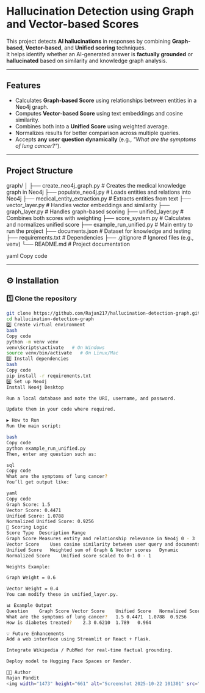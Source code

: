 # Hallucination Detection using Graph and Vector-based Scores

This project detects **AI hallucinations** in responses by combining **Graph-based**, **Vector-based**, and **Unified scoring** techniques.  
It helps identify whether an AI-generated answer is **factually grounded** or **hallucinated** based on similarity and knowledge graph analysis.

---

## Features
- Calculates **Graph-based Score** using relationships between entities in a Neo4j graph.
- Computes **Vector-based Score** using text embeddings and cosine similarity.
- Combines both into a **Unified Score** using weighted average.
- Normalizes results for better comparison across multiple queries.
- Accepts **any user question dynamically** (e.g., *"What are the symptoms of lung cancer?"*).

---

##  Project Structure

graph/
│
├── create_neo4j_graph.py # Creates the medical knowledge graph in Neo4j
├── populate_neo4j.py # Loads entities and relations into Neo4j
├── medical_entity_extraction.py # Extracts entities from text
├── vector_layer.py # Handles vector embeddings and similarity
├── graph_layer.py # Handles graph-based scoring
├── unified_layer.py # Combines both scores with weighting
├── score_system.py # Calculates and normalizes unified score
├── example_run_unified.py # Main entry to run the project
├── documents.json # Dataset for knowledge and testing
├── requirements.txt # Dependencies
├── .gitignore # Ignored files (e.g., venv)
└── README.md # Project documentation

yaml
Copy code

---

## ⚙️ Installation

### 1️⃣ Clone the repository
```bash
git clone https://github.com/Rajan217/hallucination-detection-graph.git
cd hallucination-detection-graph
2️⃣ Create virtual environment
bash
Copy code
python -m venv venv
venv\Scripts\activate   # On Windows
source venv/bin/activate   # On Linux/Mac
3️⃣ Install dependencies
bash
Copy code
pip install -r requirements.txt
4️⃣ Set up Neo4j
Install Neo4j Desktop

Run a local database and note the URI, username, and password.

Update them in your code where required.

▶️ How to Run
Run the main script:

bash
Copy code
python example_run_unified.py
Then, enter any question such as:

sql
Copy code
What are the symptoms of lung cancer?
You’ll get output like:

yaml
Copy code
Graph Score: 1.5
Vector Score: 0.4471
Unified Score: 1.0788
Normalized Unified Score: 0.9256
🧮 Scoring Logic
Score Type	Description	Range
Graph Score	Measures entity and relationship relevance in Neo4j	0 - 3
Vector Score	Uses cosine similarity between user query and documents	0 - 1
Unified Score	Weighted sum of Graph & Vector scores	Dynamic
Normalized Score	Unified score scaled to 0–1	0 - 1

Weights Example:

Graph Weight = 0.6

Vector Weight = 0.4
You can modify these in unified_layer.py.

📊 Example Output
Question	Graph Score	Vector Score	Unified Score	Normalized Score
What are the symptoms of lung cancer?	1.5	0.4471	1.0788	0.9256
How is diabetes treated?	2.3	0.6210	1.789	0.964

💡 Future Enhancements
Add a web interface using Streamlit or React + Flask.

Integrate Wikipedia / PubMed for real-time factual grounding.

Deploy model to Hugging Face Spaces or Render.

👨‍💻 Author
Rajan Pandit
<img width="1473" height="661" alt="Screenshot 2025-10-22 101301" src="https://github.com/user-attachments/assets/26957add-214e-44ca-b880-f0527b598001" />

